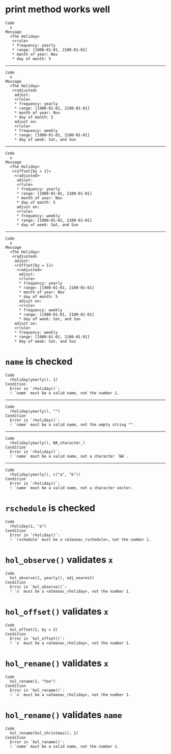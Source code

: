 # print method works well

    Code
      x
    Message
      <The Holiday>
       <rrule>
       * frequency: yearly
       * range: [1900-01-01, 2100-01-01]
       * month of year: Nov
       * day of month: 5

---

    Code
      x
    Message
      <The Holiday>
       <radjusted>
        adjust:
        <rrule>
        * frequency: yearly
        * range: [1900-01-01, 2100-01-01]
        * month of year: Nov
        * day of month: 5
        adjust on:
        <rrule>
        * frequency: weekly
        * range: [1900-01-01, 2100-01-01]
        * day of week: Sat, and Sun

---

    Code
      x
    Message
      <The Holiday>
       <roffset[by = 1]>
        <radjusted>
         adjust:
         <rrule>
         * frequency: yearly
         * range: [1900-01-01, 2100-01-01]
         * month of year: Nov
         * day of month: 5
         adjust on:
         <rrule>
         * frequency: weekly
         * range: [1900-01-01, 2100-01-01]
         * day of week: Sat, and Sun

---

    Code
      x
    Message
      <The Holiday>
       <radjusted>
        adjust:
        <roffset[by = 1]>
         <radjusted>
          adjust:
          <rrule>
          * frequency: yearly
          * range: [1900-01-01, 2100-01-01]
          * month of year: Nov
          * day of month: 5
          adjust on:
          <rrule>
          * frequency: weekly
          * range: [1900-01-01, 2100-01-01]
          * day of week: Sat, and Sun
        adjust on:
        <rrule>
        * frequency: weekly
        * range: [1900-01-01, 2100-01-01]
        * day of week: Sat, and Sun

# `name` is checked

    Code
      rholiday(yearly(), 1)
    Condition
      Error in `rholiday()`:
      ! `name` must be a valid name, not the number 1.

---

    Code
      rholiday(yearly(), "")
    Condition
      Error in `rholiday()`:
      ! `name` must be a valid name, not the empty string "".

---

    Code
      rholiday(yearly(), NA_character_)
    Condition
      Error in `rholiday()`:
      ! `name` must be a valid name, not a character `NA`.

---

    Code
      rholiday(yearly(), c("a", "b"))
    Condition
      Error in `rholiday()`:
      ! `name` must be a valid name, not a character vector.

# `rschedule` is checked

    Code
      rholiday(1, "a")
    Condition
      Error in `rholiday()`:
      ! `rschedule` must be a <almanac_rschedule>, not the number 1.

# `hol_observe()` validates `x`

    Code
      hol_observe(1, yearly(), adj_nearest)
    Condition
      Error in `hol_observe()`:
      ! `x` must be a <almanac_rholiday>, not the number 1.

# `hol_offset()` validates `x`

    Code
      hol_offset(1, by = 2)
    Condition
      Error in `hol_offset()`:
      ! `x` must be a <almanac_rholiday>, not the number 1.

# `hol_rename()` validates `x`

    Code
      hol_rename(1, "foo")
    Condition
      Error in `hol_rename()`:
      ! `x` must be a <almanac_rholiday>, not the number 1.

# `hol_rename()` validates `name`

    Code
      hol_rename(hol_christmas(), 1)
    Condition
      Error in `hol_rename()`:
      ! `name` must be a valid name, not the number 1.

